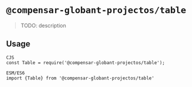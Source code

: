 # `@compensar-globant-projectos/table`

> TODO: description

## Usage

```
CJS
const Table = require('@compensar-globant-projectos/table');

ESM/ES6
import {Table} from '@compensar-globant-projectos/table'
```
